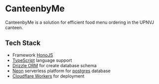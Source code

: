 # CanteenbyMe

CanteenbyMe is a solution for efficient food menu ordering in the UPNVJ canteen.

## Tech Stack

- Framework [HonoJS](https://hono.dev/)
- [TypeScript](https://www.typescriptlang.org/) language support
- [Drizzle ORM](https://orm.drizzle.team/) for create database schema
- [Neon](https://neon.tech/) serverless platform for [postgres](https://www.postgresql.org/) database
- [Cloudflare Workers](https://workers.cloudflare.com/) for deployment
